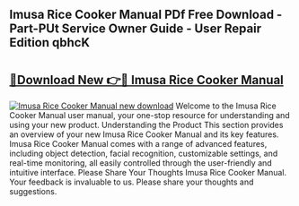 ## Imusa Rice Cooker Manual PDf Free Download - Part-PUt Service Owner Guide - User Repair Edition qbhcK

# <h2><a href="http://bc20880.oget.top/?id=Imusa+Rice+Cooker+Manual">🔗Download New 👉🔴 Imusa Rice Cooker Manual</a></h2>

[![Imusa Rice Cooker Manual new download](https://i.imgur.com/5g1atiW.png)](http://bc20880.oget.top/?id=Imusa+Rice+Cooker+Manual)
Welcome to the Imusa Rice Cooker Manual user manual, your one-stop resource for understanding and using your new product. Understanding the Product This section provides an overview of your new Imusa Rice Cooker Manual and its key features. Imusa Rice Cooker Manual comes with a range of advanced features, including object detection, facial recognition, customizable settings, and real-time monitoring, all easily controlled through the user-friendly and intuitive interface. Please Share Your Thoughts Imusa Rice Cooker Manual. Your feedback is invaluable to us. Please share your thoughts and suggestions.
